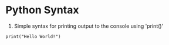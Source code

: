# Python Syntax

1. Simple syntax for printing output to the console using 'print()'
```
print("Hello World!")
```